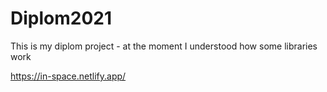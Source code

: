 # Diplom2021

This is my diplom project - at the moment I understood how some libraries work

https://in-space.netlify.app/
